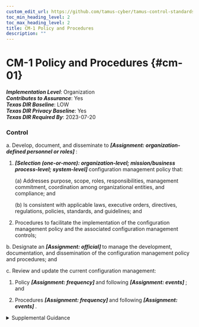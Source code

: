 ```yaml
---
custom_edit_url: https://github.com/tamus-cyber/tamus-control-standards/tree/main/content/tamus.edu/TAMUS_profile.yaml
toc_min_heading_level: 2
toc_max_heading_level: 2
title: CM-1 Policy and Procedures
description: ""
---
```


# CM-1 Policy and Procedures {#cm-01}

_**Implementation Level**_: Organization\
_**Contributes to Assurance**_: Yes\
_**Texas DIR Baseline**_: LOW\
_**Texas DIR Privacy Baseline**_: Yes\
_**Texas DIR Required By**_: 2023-07-20

### Control



a. Develop, document, and disseminate to <strong title="cm-1_prm_1"> <em>[Assignment: organization-defined personnel or roles]</em> </strong>:

1. <strong title="cm-01_odp.03"> <em>[Selection (one-or-more): organization-level; mission/business process-level; system-level]</em> </strong> configuration management policy that:

    (a) Addresses purpose, scope, roles, responsibilities, management commitment, coordination among organizational entities, and compliance; and

    (b) Is consistent with applicable laws, executive orders, directives, regulations, policies, standards, and guidelines; and

2. Procedures to facilitate the implementation of the configuration management policy and the associated configuration management controls;

b. Designate an <strong title="cm-01_odp.04"> <em>[Assignment: official]</em> </strong> to manage the development, documentation, and dissemination of the configuration management policy and procedures; and

c. Review and update the current configuration management:

1. Policy <strong title="cm-01_odp.05"> <em>[Assignment: frequency]</em> </strong> and following <strong title="cm-01_odp.06"> <em>[Assignment: events]</em> </strong> ; and

2. Procedures <strong title="cm-01_odp.07"> <em>[Assignment: frequency]</em> </strong> and following <strong title="cm-01_odp.08"> <em>[Assignment: events]</em> </strong>.


<details><summary>Supplemental Guidance</summary>Configuration management policy and procedures address the controls in the CM family that are implemented within systems and organizations. The risk management strategy is an important factor in establishing such policies and procedures. Policies and procedures contribute to security and privacy assurance. Therefore, it is important that security and privacy programs collaborate on the development of configuration management policy and procedures. Security and privacy program policies and procedures at the organization level are preferable, in general, and may obviate the need for mission- or system-specific policies and procedures. The policy can be included as part of the general security and privacy policy or be represented by multiple policies that reflect the complex nature of organizations. Procedures can be established for security and privacy programs, for mission/business processes, and for systems, if needed. Procedures describe how the policies or controls are implemented and can be directed at the individual or role that is the object of the procedure. Procedures can be documented in system security and privacy plans or in one or more separate documents. Events that may precipitate an update to configuration management policy and procedures include, but are not limited to, assessment or audit findings, security incidents or breaches, or changes in applicable laws, executive orders, directives, regulations, policies, standards, and guidelines. Simply restating controls does not constitute an organizational policy or procedure.</details>
